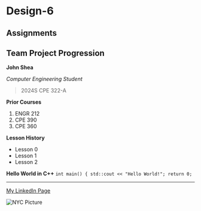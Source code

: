 # Design-6
## Assignments
## Team Project Progression

**John Shea**

*Computer Engineering Student*

> 2024S CPE 322-A

**Prior Courses**
1. ENGR 212
2. CPE 390
3. CPE 360

**Lesson History**
- Lesson 0
- Lesson 1
- Lesson 2


**Hello World in C++**
`int main() {
    std::cout << "Hello World!";
    return 0;`

---

[My LinkedIn Page](https://www.linkedin.com/in/john-shea-a608351a6/)

![NYC Picture](NYCPIC.jpg)
